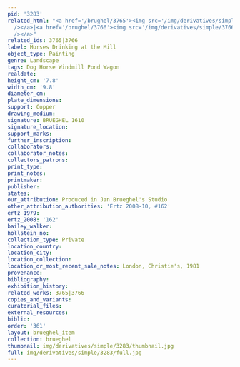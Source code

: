 ```yaml
---
pid: '3283'
related_html: "<a href='/brughel/3765'><img src='/img/derivatives/simple/3765/thumbnail.jpg'
  /></a>|<a href='/brughel/3766'><img src='/img/derivatives/simple/3766/thumbnail.jpg'
  /></a>"
related_ids: 3765|3766
label: Horses Drinking at the Mill
object_type: Painting
genre: Landscape
tags: Dog Horse Windmill Pond Wagon
realdate: 
height_cm: '7.8'
width_cm: '9.8'
diameter_cm: 
plate_dimensions: 
support: Copper
drawing_medium: 
signature: BRUEGHEL 1610
signature_location: 
support_marks: 
further_inscription: 
collaborators: 
collaborator_notes: 
collectors_patrons: 
print_type: 
print_notes: 
printmaker: 
publisher: 
states: 
our_attribution: Produced in Jan Brueghel's Studio
other_attribution_authorities: 'Ertz 2008-10, #162'
ertz_1979: 
ertz_2008: '162'
bailey_walker: 
hollstein_no: 
collection_type: Private
location_country: 
location_city: 
location_collection: 
location_or_most_recent_sale_notes: London, Christie's, 1981
provenance: 
bibliography: 
exhibition_history: 
related_works: 3765|3766
copies_and_variants: 
curatorial_files: 
external_resources: 
biblio: 
order: '361'
layout: brueghel_item
collection: brueghel
thumbnail: img/derivatives/simple/3283/thumbnail.jpg
full: img/derivatives/simple/3283/full.jpg
---
```

